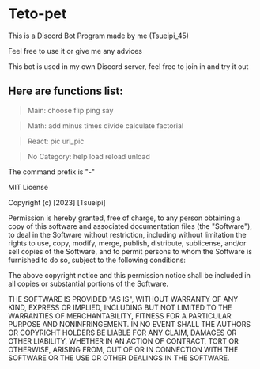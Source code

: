 # Teto-pet
This is a Discord Bot Program made by me (Tsueipi_45)

Feel free to use it or give me any advices

This bot is used in my own Discord server, feel free to join in and try it out

## Here are functions list:

>Main: 
>choose
>flip
>ping
>say

>Math: 
>add
>minus
>times
>divide
>calculate
>factorial

>React:
>pic
>url_pic

>No Category: 
>help
>load
>reload
>unload

The command prefix is "-"


MIT License

Copyright (c) [2023] [Tsueipi]

Permission is hereby granted, free of charge, to any person obtaining a copy
of this software and associated documentation files (the "Software"), to deal
in the Software without restriction, including without limitation the rights
to use, copy, modify, merge, publish, distribute, sublicense, and/or sell
copies of the Software, and to permit persons to whom the Software is
furnished to do so, subject to the following conditions:

The above copyright notice and this permission notice shall be included in all
copies or substantial portions of the Software.

THE SOFTWARE IS PROVIDED "AS IS", WITHOUT WARRANTY OF ANY KIND, EXPRESS OR
IMPLIED, INCLUDING BUT NOT LIMITED TO THE WARRANTIES OF MERCHANTABILITY,
FITNESS FOR A PARTICULAR PURPOSE AND NONINFRINGEMENT. IN NO EVENT SHALL THE
AUTHORS OR COPYRIGHT HOLDERS BE LIABLE FOR ANY CLAIM, DAMAGES OR OTHER
LIABILITY, WHETHER IN AN ACTION OF CONTRACT, TORT OR OTHERWISE, ARISING FROM,
OUT OF OR IN CONNECTION WITH THE SOFTWARE OR THE USE OR OTHER DEALINGS IN THE
SOFTWARE.

